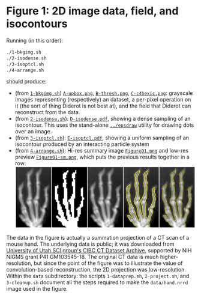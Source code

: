 # Figure 1: 2D image data, field, and isocontours

Running (in this order):

	./1-bkgimg.sh
	./2-isodense.sh
	./3-isoptcl.sh
	./4-arrange.sh

should produce:

* (from [`1-bkgimg.sh`](1-bkgimg.sh)) [`A-upbox.png`](ref/A-upbox.png),
[`B-thresh.png`](ref/B-thresh.png),
[`C-c4hexic.png`](ref/C-c4hexic.png): grayscale images
representing (respectively) an dataset, a per-pixel operation on it
(the sort of thing Diderot is not best at), and the field that Diderot
can reconstruct from the data.
* (from [`2-isodense.sh`](2-isodense.sh)): [`D-isodense.pdf`](ref/D-isodense.pdf), showing a dense sampling of an isocontour.
This uses the stand-alone [`../epsdraw`](../epsdraw.c) utility for drawing dots over an image.
* (from [`3-isoptcl.sh`](3-isoptcl.sh)): [`E-isoptcl.pdf`](ref/E-isoptcl.pdf), showing a uniform sampling of an isocontour
produced by an interacting particle system
* (from [`4-arrange.sh`](4-arrange.sh)): Hi-res summary image [`Figure01.png`](ref/Figure01.png) and low-res
preview [`Figure01-sm.png`](ref/Figure01-sm.png), which puts the previous results together in a row:
![](ref/Figure01-sm.png "Figure 1 image")

The data in the figure is actually a summation projection of a CT scan of a mouse hand.
The underlying data is public; it was downloaded from
[University of Utah SCI group's CIBC CT Dataset Archive](http://www.sci.utah.edu/cibc-software/ctdata.html),
supported by NIH NIGMS grant P41 GM103545-18.
The original CT data is much higher-resolution, but since the point of the figure was to illustrate
the value of convolution-based reconstruction, the 2D projection was low-resolution. Within the `data`
subdirectory: the scripts `1-dataprep.sh`, `2-project.sh`, and `3-cleanup.sh` document all the steps
required to make the `data/hand.nrrd` image used in the figure.


